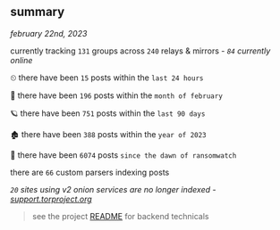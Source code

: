 
## summary
_february 22nd, 2023_

currently tracking `131` groups across `240` relays & mirrors - _`84` currently online_

⏲ there have been `15` posts within the `last 24 hours`

🦈 there have been `196` posts within the `month of february`

🪐 there have been `751` posts within the `last 90 days`

🏚 there have been `388` posts within the `year of 2023`

🦕 there have been `6074` posts `since the dawn of ransomwatch`

there are `66` custom parsers indexing posts

_`20` sites using v2 onion services are no longer indexed - [support.torproject.org](https://support.torproject.org/onionservices/v2-deprecation/)_

> see the project [README](https://github.com/joshhighet/ransomwatch#ransomwatch--) for backend technicals
